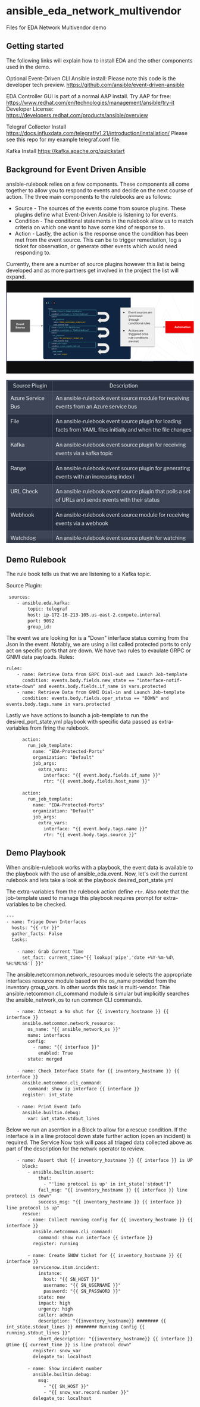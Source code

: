 # ansible_eda_network_multivendor

Files for EDA Network Multivendor demo

## Getting started

The following links will explain how to install EDA and the other components used in the demo.

Optional Event-Driven CLI Ansible install:
Please note this code is the developer tech preview.
https://github.com/ansible/event-driven-ansible

EDA Controller GUI is part of a normal AAP install.
Try AAP for free: https://www.redhat.com/en/technologies/management/ansible/try-it
Developer License: https://developers.redhat.com/products/ansible/overview

Telegraf Collector Install
https://docs.influxdata.com/telegraf/v1.21/introduction/installation/
Please see this repo for my example telegraf.conf file.

Kafka Install
https://kafka.apache.org/quickstart

## Background for Event Driven Ansible
ansible-rulebook relies on a few components. These components all come together to allow you to respond to events and decide on the next course of action. The three main components to the rulebooks are as follows:

* Source - The sources of the events come from source plugins. These plugins define what    Event-Driven Ansible is listening to for events.
* Condition - The conditional statements in the rulebook allow us to match criteria on which one want to have some kind of response to.
* Action - Lastly, the action is the response once the condition has been met from the event source. This can be to trigger remediation, log a ticket for observation, or generate other events which would need responding to.

Currently, there are a number of source plugins however this list is being developed and as more partners get involved in the project the list will expand.
![rulebook](images/rulebook.png)

![table](images/table.png)

## Demo Rulebook
The rule book tells us that we are listening to a Kafka topic.

Source Plugin:
~~~
 sources:
    - ansible.eda.kafka:
        topic: telegraf
        host: ip-172-16-213-105.us-east-2.compute.internal
        port: 9092
        group_id:
~~~

The event we are looking for is a "Down" interface status coming from the Json in the event. Notably, we are using a list called protected ports to only act on specific ports that are down. We have two rules to evaulate GRPC or GNMI data payloads.
Rules:
~~~
rules:
    - name: Retrieve Data from GRPC Dial-out and Launch Job-template
      condition: events.body.fields.new_state == "interface-notif-state-down" and events.body.fields.if_name in vars.protected
    - name: Retrieve Data from GNMI Dial-in and Launch Job-template
      condition: events.body.fields.oper_status == "DOWN" and events.body.tags.name in vars.protected
~~~
Lastly we have actions to launch a job-template to run the desired_port_state.yml playbook with specific data passed as extra-variables from firing the rulebook.

~~~
      action:
        run_job_template:
          name: "EDA-Protected-Ports"
          organization: "Default"
          job_args:
            extra_vars:
              interface: "{{ event.body.fields.if_name }}"
              rtr: "{{ event.body.fields.host_name }}"

      action:
        run_job_template:
          name: "EDA-Protected-Ports"
          organization: "Default"
          job_args:
            extra_vars:
              interface: "{{ event.body.tags.name }}"
              rtr: "{{ event.body.tags.source }}"
~~~

## Demo Playbook
When ansible-rulebook works with a playbook, the event data is available to the playbook with the use of ansible_eda.event. Now, let's exit the current rulebook and lets take a look at the playbook desired_port_state.yml

The extra-variables from the rulebook action define `rtr`. Also note that the job-template used to manage this playbook requires prompt for extra-variables to be checked.
~~~
---
- name: Triage Down Interfaces
  hosts: "{{ rtr }}"
  gather_facts: False
  tasks:
   
    - name: Grab Current Time
      set_fact: current_time="{{ lookup('pipe','date +%Y-%m-%d\ %H:%M:%S') }}"
~~~      
The ansible.netcommon.network_resources module selects the appropriate interfaces resource module based on the os_name provided from the inventory group_vars. In other words this task is multi-vendor. Thie ansible.netcommon.cli_command module is simular but implicitly searches the ansible_network_os to run common CLI commands.
~~~
    - name: Attempt a No shut for {{ inventory_hostname }} {{ interface }}
      ansible.netcommon.network_resource:
        os_name: "{{ ansible_network_os }}"
        name: interfaces
        config:
          - name: "{{ interface }}"
            enabled: True
        state: merged

    - name: Check Interface State for {{ inventory_hostname }} {{ interface }}
      ansible.netcommon.cli_command:
        command: show ip interface {{ interface }}
      register: int_state

    - name: Print Event Info
      ansible.builtin.debug:
        var: int_state.stdout_lines
~~~
Below we run an aserrtion in a Block to allow for a rescue condition. If the interface is in a line protocol down state further action (open an incident) is required. The Service Now task will pass all triaged data collected above as part of the description for the netwrk operator to review.  
~~~
    - name: Assert that {{ inventory_hostname }} {{ interface }} is UP
      block:
        - ansible.builtin.assert:
            that:
              - "'line protocol is up' in int_state['stdout']"
            fail_msg: "{{ inventory_hostname }} {{ interface }} line protocol is down"
            success_msg: "{{ inventory_hostname }} {{ interface }} line protocol is up"
      rescue:
        - name: Collect running config for {{ inventory_hostname }} {{ interface }}
          ansible.netcommon.cli_command:
            command: show run interface {{ interface }}
          register: running

        - name: Create SNOW ticket for {{ inventory_hostname }} {{ interface }}
          servicenow.itsm.incident:
            instance:
              host: "{{ SN_HOST }}"
              username: "{{ SN_USERNAME }}"
              password: "{{ SN_PASSWORD }}"
            state: new
            impact: high
            urgency: high
            caller: admin
            description: "{{inventory_hostname}} ######## {{ int_state.stdout_lines }} ######## Running Config {{ running.stdout_lines }}"
            short_description: "{{inventory_hostname}} {{ interface }} @time {{ current_time }} is line protocol down"
          register: snow_var
          delegate_to: localhost

        - name: Show incident number
          ansible.builtin.debug:
            msg:
              - "{{ SN_HOST }}"
              - "{{ snow_var.record.number }}"
          delegate_to: localhost
~~~



